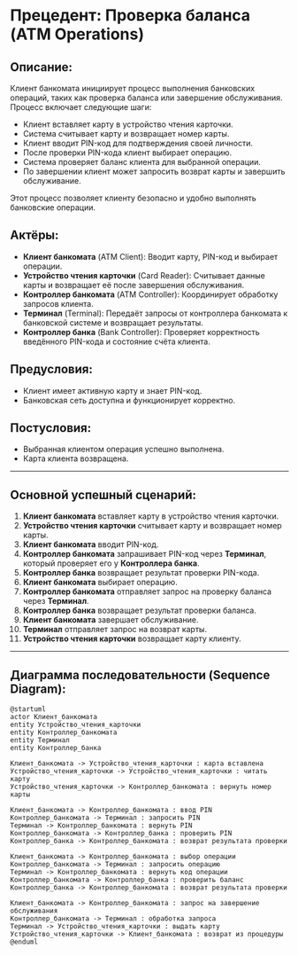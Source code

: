 # Прецедент: **Проверка баланса** (ATM Operations)

## Описание:

Клиент банкомата инициирует процесс выполнения банковских операций, таких как проверка баланса или завершение обслуживания. Процесс включает следующие шаги:

- Клиент вставляет карту в устройство чтения карточки.
- Система считывает карту и возвращает номер карты.
- Клиент вводит PIN-код для подтверждения своей личности.
- После проверки PIN-кода клиент выбирает операцию.
- Система проверяет баланс клиента для выбранной операции.
- По завершении клиент может запросить возврат карты и завершить обслуживание.

Этот процесс позволяет клиенту безопасно и удобно выполнять банковские операции.

## Актёры:

- **Клиент банкомата** (ATM Client): Вводит карту, PIN-код и выбирает операции.
- **Устройство чтения карточки** (Card Reader): Считывает данные карты и возвращает её после завершения обслуживания.
- **Контроллер банкомата** (ATM Controller): Координирует обработку запросов клиента.
- **Терминал** (Terminal): Передаёт запросы от контроллера банкомата к банковской системе и возвращает результаты.
- **Контроллер банка** (Bank Controller): Проверяет корректность введённого PIN-кода и состояние счёта клиента.

## Предусловия:

- Клиент имеет активную карту и знает PIN-код.
- Банковская сеть доступна и функционирует корректно.

## Постусловия:

- Выбранная клиентом операция успешно выполнена.
- Карта клиента возвращена.

---

## Основной успешный сценарий:

1. **Клиент банкомата** вставляет карту в устройство чтения карточки.
2. **Устройство чтения карточки** считывает карту и возвращает номер карты.
3. **Клиент банкомата** вводит PIN-код.
4. **Контроллер банкомата** запрашивает PIN-код через **Терминал**, который проверяет его у **Контроллера банка**.
5. **Контроллер банка** возвращает результат проверки PIN-кода.
6. **Клиент банкомата** выбирает операцию.
7. **Контроллер банкомата** отправляет запрос на проверку баланса через **Терминал**.
8. **Контроллер банка** возвращает результат проверки баланса.
9. **Клиент банкомата** завершает обслуживание.
10. **Терминал** отправляет запрос на возврат карты.
11. **Устройство чтения карточки** возвращает карту клиенту.

---

## Диаграмма последовательности (Sequence Diagram):

```plantuml
@startuml
actor Клиент_банкомата
entity Устройство_чтения_карточки
entity Контроллер_банкомата
entity Терминал
entity Контроллер_банка

Клиент_банкомата -> Устройство_чтения_карточки : карта вставлена
Устройство_чтения_карточки -> Устройство_чтения_карточки : читать карту
Устройство_чтения_карточки -> Контроллер_банкомата : вернуть номер карты

Клиент_банкомата -> Контроллер_банкомата : ввод PIN
Контроллер_банкомата -> Терминал : запросить PIN
Терминал -> Контроллер_банкомата : вернуть PIN
Контроллер_банкомата -> Контроллер_банка : проверить PIN
Контроллер_банка -> Контроллер_банкомата : возврат результата проверки

Клиент_банкомата -> Контроллер_банкомата : выбор операции
Контроллер_банкомата -> Терминал : запросить операцию
Терминал -> Контроллер_банкомата : вернуть код операции
Контроллер_банкомата -> Контроллер_банка : проверить баланс
Контроллер_банка -> Контроллер_банкомата : возврат результата проверки

Клиент_банкомата -> Контроллер_банкомата : запрос на завершение обслуживания
Контроллер_банкомата -> Терминал : обработка запроса
Терминал -> Устройство_чтения_карточки : выдать карту
Устройство_чтения_карточки -> Клиент_банкомата : возврат из процедуры
@enduml
```